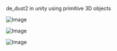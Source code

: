 de_dust2 in unity using primitive 3D objects

![Image](https://github.com/user-attachments/assets/a08f7602-0122-4dd1-9d78-0735b934d6ce)

![Image](https://github.com/user-attachments/assets/1eba9e75-2a0b-42cf-8f43-c6799e0ded44)

![Image](https://github.com/user-attachments/assets/35569304-bc62-4d97-bafa-18b7c6dff52d)
